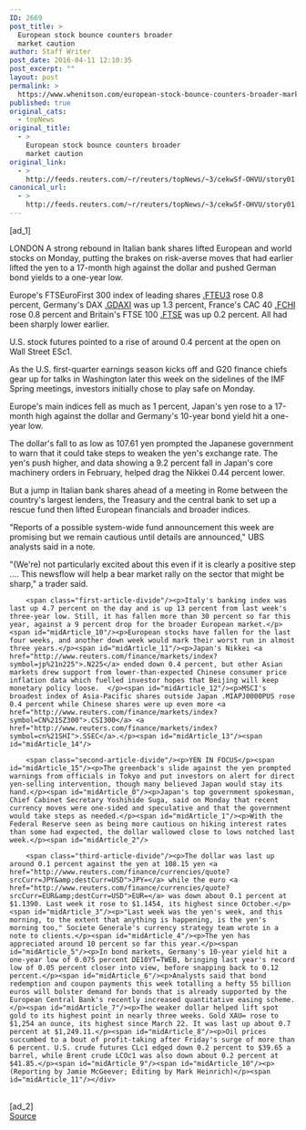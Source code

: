 ```yaml
---
ID: 2669
post_title: >
  European stock bounce counters broader
  market caution
author: Staff Writer
post_date: 2016-04-11 12:10:35
post_excerpt: ""
layout: post
permalink: >
  https://www.whenitson.com/european-stock-bounce-counters-broader-market-caution/
published: true
original_cats:
  - topNews
original_title:
  - >
    European stock bounce counters broader
    market caution
original_link:
  - >
    http://feeds.reuters.com/~r/reuters/topNews/~3/cekwSf-OHVU/story01.htm
canonical_url:
  - >
    http://feeds.reuters.com/~r/reuters/topNews/~3/cekwSf-OHVU/story01.htm
---
```

 [ad_1]
<br><div id="articleText">
<span id="midArticle_start"/>

<span id="midArticle_0"/><span class="focusParagraph" readability="5"><p><span class="articleLocation">LONDON</span> A strong rebound in Italian bank shares lifted European and world stocks on Monday, putting the brakes on risk-averse moves that had earlier lifted the yen to a 17-month high against the dollar and pushed German bond yields to a one-year low.</p></span><span id="midArticle_1"/><p>Europe's FTSEuroFirst 300 index of leading shares <a href="http://www.reuters.com/finance/markets/index?symbol=gb%21FTPP">.FTEU3</a> rose 0.8 percent, Germany's DAX <a href="http://www.reuters.com/finance/markets/index?symbol=de%21daxx">.GDAXI</a> was up 1.3 percent, France's CAC 40 <a href="http://www.reuters.com/finance/markets/index?symbol=fr%21CAC">.FCHI</a> rose 0.8 percent and Britain's FTSE 100 <a href="http://www.reuters.com/finance/markets/index?symbol=gb%21ftse">.FTSE</a> was up 0.2 percent. All had been sharply lower earlier.</p><span id="midArticle_2"/><p>U.S. stock futures pointed to a rise of around 0.4 percent at the open on Wall Street ESc1.</p><span id="midArticle_3"/><p>As the U.S. first-quarter earnings season kicks off and G20 finance chiefs gear up for talks in Washington later this week on the sidelines of the IMF Spring meetings, investors initially chose to play safe on Monday.</p><span id="midArticle_4"/><p>Europe's main indices fell as much as 1 percent, Japan's yen rose to a 17-month high against the dollar and Germany's 10-year bond yield hit a one-year low.</p><span id="midArticle_5"/><p>The dollar's fall to as low as 107.61 yen prompted the Japanese government to warn that it could take steps to weaken the yen's exchange rate. The yen's push higher, and data showing a 9.2 percent fall in Japan's core machinery orders in February, helped drag the Nikkei 0.44 percent lower. </p><span id="midArticle_6"/><p>But a jump in Italian bank shares ahead of a meeting in Rome between the country's largest lenders, the Treasury and the central bank to set up a rescue fund then lifted European financials and broader indices.</p><span id="midArticle_7"/><p>"Reports of a possible system-wide fund announcement this week are promising but we remain cautious until details are announced," UBS analysts said in a note.</p><span id="midArticle_8"/><p>"(We're) not particularly excited about this even if it is clearly a positive step .... This newsflow will help a bear market rally on the sector that might be sharp," a trader said.</p><span id="midArticle_9"/>
        
        <span class="first-article-divide"/><p>Italy's banking index was last up 4.7 percent on the day and is up 13 percent from last week's three-year low. Still, it has fallen more than 30 percent so far this year, against a 9 percent drop for the broader European market.</p><span id="midArticle_10"/><p>European stocks have fallen for the last four weeks, and another down week would mark their worst run in almost three years.</p><span id="midArticle_11"/><p>Japan's Nikkei <a href="http://www.reuters.com/finance/markets/index?symbol=jp%21n225">.N225</a> ended down 0.4 percent, but other Asian markets drew support from lower-than-expected Chinese consumer price inflation data which fuelled investor hopes that Beijing will keep monetary policy loose.  </p><span id="midArticle_12"/><p>MSCI's broadest index of Asia-Pacific shares outside Japan .MIAPJ0000PUS rose 0.4 percent while Chinese shares were up even more <a href="http://www.reuters.com/finance/markets/index?symbol=CN%21SZ300">.CSI300</a> <a href="http://www.reuters.com/finance/markets/index?symbol=cn%21SHI">.SSEC</a>.</p><span id="midArticle_13"/><span id="midArticle_14"/>
        
        <span class="second-article-divide"/><p>YEN IN FOCUS</p><span id="midArticle_15"/><p>The greenback's slide against the yen prompted warnings from officials in Tokyo and put investors on alert for direct yen-selling intervention, though many believed Japan would stay its hand.</p><span id="midArticle_0"/><p>Japan's top government spokesman, Chief Cabinet Secretary Yoshihide Suga, said on Monday that recent currency moves were one-sided and speculative and that the government would take steps as needed.</p><span id="midArticle_1"/><p>With the Federal Reserve seen as being more cautious on hiking interest rates than some had expected, the dollar wallowed close to lows notched last week.</p><span id="midArticle_2"/>
        
        <span class="third-article-divide"/><p>The dollar was last up around 0.1 percent against the yen at 108.15 yen <a href="http://www.reuters.com/finance/currencies/quote?srcCurr=JPY&amp;destCurr=USD">JPY=</a> while the euro <a href="http://www.reuters.com/finance/currencies/quote?srcCurr=EUR&amp;destCurr=USD">EUR=</a> was down about 0.1 percent at $1.1390. Last week it rose to $1.1454, its highest since October.</p><span id="midArticle_3"/><p>"Last week was the yen's week, and this morning, to the extent that anything is happening, is the yen's morning too," Societe Generale's currency strategy team wrote in a note to clients.</p><span id="midArticle_4"/><p>The yen has appreciated around 10 percent so far this year.</p><span id="midArticle_5"/><p>In bond markets, Germany's 10-year yield hit a one-year low of 0.075 percent DE10YT=TWEB, bringing last year's record low of 0.05 percent closer into view, before snapping back to 0.12 percent.</p><span id="midArticle_6"/><p>Analysts said that bond redemption and coupon payments this week totalling a hefty 55 billion euros will bolster demand for bonds that is already supported by the European Central Bank's recently increased quantitative easing scheme.</p><span id="midArticle_7"/><p>The weaker dollar helped lift spot gold to its highest point in nearly three weeks. Gold XAU= rose to $1,254 an ounce, its highest since March 22. It was last up about 0.7 percent at $1,249.11.</p><span id="midArticle_8"/><p>Oil prices succumbed to a bout of profit-taking after Friday's surge of more than 6 percent. U.S. crude futures CLc1 edged down 0.2 percent to $39.65 a barrel, while Brent crude LCOc1 was also down about 0.2 percent at $41.85.</p><span id="midArticle_9"/><span id="midArticle_10"/><p> (Reporting by Jamie McGeever; Editing by Mark Heinrich)</p><span id="midArticle_11"/></div>
<br>[ad_2]
<br><a href="http://feeds.reuters.com/~r/reuters/topNews/~3/cekwSf-OHVU/story01.htm">Source </a>